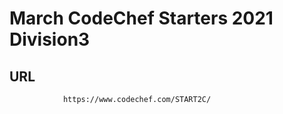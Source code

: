 # March CodeChef Starters 2021 Division3 

## URL
                https://www.codechef.com/START2C/
